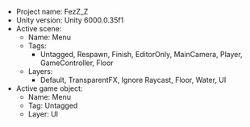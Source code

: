 <!-- UNITY CODE ASSIST INSTRUCTIONS START -->
- Project name: FezZ_Z
- Unity version: Unity 6000.0.35f1
- Active scene:
  - Name: Menu
  - Tags:
    - Untagged, Respawn, Finish, EditorOnly, MainCamera, Player, GameController, Floor
  - Layers:
    - Default, TransparentFX, Ignore Raycast, Floor, Water, UI
- Active game object:
  - Name: Menu
  - Tag: Untagged
  - Layer: UI
<!-- UNITY CODE ASSIST INSTRUCTIONS END -->